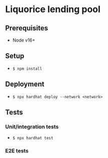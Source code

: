 # Liquorice lending pool

## Prerequisites
- Node v16+

## Setup
- `$ npm install`

## Deployment
- `$ npx hardhat deploy --network <network>`

## Tests

### Unit/integration tests
- `$ npx hardhat test`

### E2E tests

